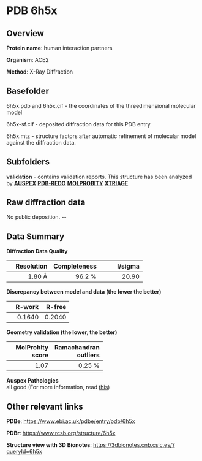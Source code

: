# PDB 6h5x

## Overview

**Protein name**: human interaction partners

**Organism**: ACE2

**Method**: X-Ray Diffraction



## Basefolder

6h5x.pdb and 6h5x.cif - the coordinates of the threedimensional molecular model

6h5x-sf.cif - deposited diffraction data for this PDB entry

6h5x.mtz - structure factors after automatic refinement of molecular model against the diffraction data.

## Subfolders





**validation** - contains validation reports. This structure has been analyzed by [**AUSPEX**](https://github.com/thorn-lab/coronavirus_structural_task_force/tree/master/pdb/human_interaction_partners/ACE2/6h5x/validation/auspex) [**PDB-REDO**](https://github.com/thorn-lab/coronavirus_structural_task_force/tree/master/pdb/human_interaction_partners/ACE2/6h5x/validation/pdb-redo) [**MOLPROBITY**](https://github.com/thorn-lab/coronavirus_structural_task_force/tree/master/pdb/human_interaction_partners/ACE2/6h5x/validation/molprobity) [**XTRIAGE**](https://github.com/thorn-lab/coronavirus_structural_task_force/blob/master/pdb/human_interaction_partners/ACE2/6h5x/validation/Xtriage_output.log)  



## Raw diffraction data

No public deposition. --<br> 

## Data Summary
**Diffraction Data Quality**

|   | Resolution | Completeness| I/sigma |
|---|-------------:|----------------:|--------------:|
|   |1.80 Å|96.2  %|<img width=50/>20.90|

**Discrepancy between model and data (the lower the better)**

|   | **R-work**| **R-free**   
|---|-------------:|----------------:|           
||  0.1640|  0.2040|

**Geometry validation (the lower, the better)**

|   |**MolProbity<br>score**| **Ramachandran<br>outliers** 
|---|-------------:|----------------:|
||  1.07|  0.25 %|

**Auspex Pathologies**<br> all good (For more information, read [this](https://github.com/thorn-lab/coronavirus_structural_task_force/blob/master/pdb/human_interaction_partners/ACE2/6h5x/validation/auspex/6h5x_auspex_comments.txt))

 



## Other relevant links 
**PDBe**:  https://www.ebi.ac.uk/pdbe/entry/pdb/6h5x
 
**PDBr**: https://www.rcsb.org/structure/6h5x 

**Structure view with 3D Bionotes**: https://3dbionotes.cnb.csic.es/?queryId=6h5x

